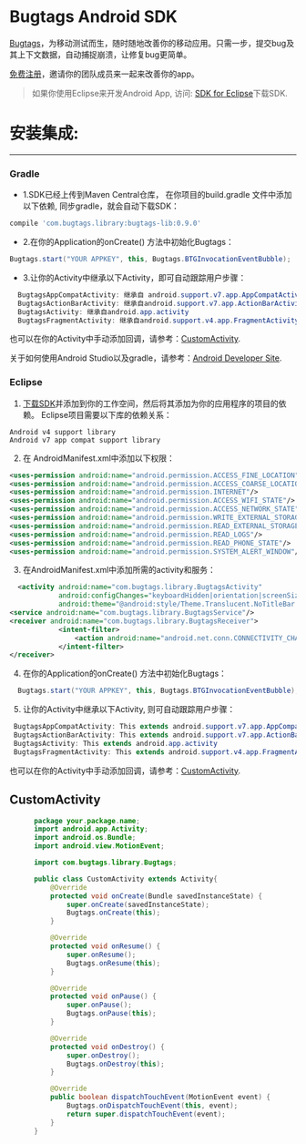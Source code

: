 Bugtags Android SDK
===================
[Bugtags]，为移动测试而生，随时随地改善你的移动应用。只需一步，提交bug及其上下文数据，自动捕捉崩溃，让修复bug更简单。

[免费注册](http://bugtag.com/)，邀请你的团队成员来一起来改善你的app。
> 如果你使用Eclipse来开发Android App, 访问: [SDK for Eclipse]下载SDK.

# 安装集成:
-----
### Gradle
* 1.SDK已经上传到Maven Central仓库， 在你项目的build.gradle 文件中添加以下依赖, 同步gradle，就会自动下载SDK：
```gradle
compile 'com.bugtags.library:bugtags-lib:0.9.0'
```
* 2.在你的Application的onCreate() 方法中初始化Bugtags：
```java
Bugtags.start("YOUR APPKEY", this, Bugtags.BTGInvocationEventBubble);
```
* 3.让你的Activity中继承以下Activity，即可自动跟踪用户步骤：
```java
  BugtagsAppCompatActivity: 继承自 android.support.v7.app.AppCompatActivity
  BugtagsActionBarActivity: 继承自android.support.v7.app.ActionBarActivity
  BugtagsActivity: 继承自android.app.activity
  BugtagsFragmentActivity: 继承自android.support.v4.app.FragmentActivity
```
  也可以在你的Activity中手动添加回调，请参考：[CustomActivity](#customactivity).

  关于如何使用Android Studio以及gradle，请参考：[Android Developer Site].


### Eclipse
1. [下载SDK](https://github.com/bugtags/Bugtags-Android-Eclipse)并添加到你的工作空间，然后将其添加为你的应用程序的项目的依赖。 Eclipse项目需要以下库的依赖关系：

  ```
  Android v4 support library
  Android v7 app compat support library
  ```
2. 在 AndroidManifest.xml中添加以下权限：

  ```xml
  <uses-permission android:name="android.permission.ACCESS_FINE_LOCATION"/>
  <uses-permission android:name="android.permission.ACCESS_COARSE_LOCATION"/>
  <uses-permission android:name="android.permission.INTERNET"/>
  <uses-permission android:name="android.permission.ACCESS_WIFI_STATE"/>
  <uses-permission android:name="android.permission.ACCESS_NETWORK_STATE"/>
  <uses-permission android:name="android.permission.WRITE_EXTERNAL_STORAGE" />
  <uses-permission android:name="android.permission.READ_EXTERNAL_STORAGE" />
  <uses-permission android:name="android.permission.READ_LOGS"/>
  <uses-permission android:name="android.permission.READ_PHONE_STATE"/>
  <uses-permission android:name="android.permission.SYSTEM_ALERT_WINDOW"/>
  ```
3. 在AndroidManifest.xml中添加所需的activity和服务：

  ```xml
    <activity android:name="com.bugtags.library.BugtagsActivity"
              android:configChanges="keyboardHidden|orientation|screenSize"
              android:theme="@android:style/Theme.Translucent.NoTitleBar.Fullscreen"/>
  <service android:name="com.bugtags.library.BugtagsService"/>
  <receiver android:name="com.bugtags.library.BugtagsReceiver">
              <intent-filter>
                  <action android:name="android.net.conn.CONNECTIVITY_CHANGE"/>
              </intent-filter>
  </receiver>
  ```
4. 在你的Application的onCreate() 方法中初始化Bugtags：

  ```java
    Bugtags.start("YOUR APPKEY", this, Bugtags.BTGInvocationEventBubble);
  ```
5. 让你的Activity中继承以下Activity, 则可自动跟踪用户步骤：
```java
 BugtagsAppCompatActivity: This extends android.support.v7.app.AppCompatActivity
 BugtagsActionBarActivity: This extends android.support.v7.app.ActionBarActivity
 BugtagsActivity: This extends android.app.activity
 BugtagsFragmentActivity: This extends android.support.v4.app.FragmentActivity
```
也可以在你的Activity中手动添加回调，请参考：[CustomActivity](#customactivity).

##	CustomActivity
```java
      package your.package.name;
      import android.app.Activity;
      import android.os.Bundle;
      import android.view.MotionEvent;

      import com.bugtags.library.Bugtags;

      public class CustomActivity extends Activity{
          @Override
          protected void onCreate(Bundle savedInstanceState) {
              super.onCreate(savedInstanceState);
              Bugtags.onCreate(this);
          }

          @Override
          protected void onResume() {
              super.onResume();
              Bugtags.onResume(this);
          }

          @Override
          protected void onPause() {
              super.onPause();
              Bugtags.onPause(this);
          }

          @Override
          protected void onDestroy() {
              super.onDestroy();
              Bugtags.onDestroy(this);
          }

          @Override
          public boolean dispatchTouchEvent(MotionEvent event) {
              Bugtags.onDispatchTouchEvent(this, event);
              return super.dispatchTouchEvent(event);
          }
      }
```

[SDK for Eclipse]:https://github.com/bugtags/Bugtags-Android-Eclipse
[Bugtags]:http://bugtags.com
[Android Developer Site]:http://developer.android.com/tools/studio/index.html
